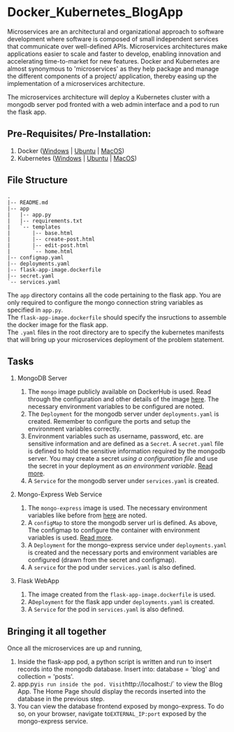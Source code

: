 # Docker_Kubernetes_BlogApp

Microservices are an architectural and organizational approach to software development where software is composed of small independent services that communicate over well-defined APIs. Microservices architectures make applications easier to scale and faster to develop, enabling innovation and accelerating time-to-market for new features.
Docker and Kubernetes are almost synonymous to 'microservices' as they help package and manage the different components of a project/ application, thereby easing up the implementation of a microservices architecture.

The microservices architecture will deploy a Kubernetes cluster with a mongodb server pod fronted with a web admin interface and a pod to run the flask app.

## Pre-Requisites/ Pre-Installation:
1. Docker ([Windows](https://docs.docker.com/desktop/windows/install/) | [Ubuntu](https://docs.docker.com/engine/install/ubuntu/#:~:text=Install%20from%20a%20package&text=Go%20to%20https%3A%2F%2Fdownload,version%20you%20want%20to%20install) | [MacOS](https://docs.docker.com/desktop/mac/install/))
2. Kubernetes ([Windows](https://birthday.play-with-docker.com/kubernetes-docker-desktop/) | [Ubuntu](https://kubernetes.io/docs/tasks/tools/install-kubectl-linux/) | [MacOS](https://birthday.play-with-docker.com/kubernetes-docker-desktop/))

## File Structure
```
.
|-- README.md
|-- app
|   |-- app.py
|   |-- requirements.txt
|   `-- templates
|       |-- base.html
|       |-- create-post.html
|       |-- edit-post.html
|       `-- home.html
|-- configmap.yaml
|-- deployments.yaml
|-- flask-app-image.dockerfile
|-- secret.yaml
`-- services.yaml
```
The `app` directory contains all the code pertaining to the flask app. You are only required to configure the mongo connection string variables as specified in `app.py`.  
The `flask-app-image.dockerfile` should specify the insructions to assemble the docker image for the flask app.  
The `.yaml` files in the root directory are to specify the kubernetes manifests that will bring up your microservices deployment of the problem statement.

## Tasks
1. MongoDB Server
    1. The `mongo` image publicly available on DockerHub is used. Read through the configuration and other details of the image [here](https://hub.docker.com/_/mongo). The necessary environment variables to be configured are noted.
    2. The `Deployment` for the mongodb server under `deployments.yaml` is created. Remember to configure the ports and setup the environment variables correctly.
    3. Environment variables such as username, password, etc. are sensitive information and are defined as a `Secret`. A `secret.yaml` file is defined to hold the sensitive information required by the mongodb server. You may create a secret _using a configuration file_ and use the secret in your deployment as _an environment variable_.  [Read more](https://newrelic.com/blog/how-to-relic/how-to-use-kubernetes-secrets).
    4. A `Service` for the mongodb server under `services.yaml` is created.

2. Mongo-Express Web Service
    1. The `mongo-express` image is used. The necessary environment variables like before from [here](https://hub.docker.com/_/mongo-express) are noted.
    2. A `configMap` to store the mongodb server url is defined. As above, The configmap to configure the container with environment variables is used. [Read more](https://kubernetes.io/docs/concepts/configuration/configmap/).
    3. A `Deployment` for the mongo-express service under `deployments.yaml` is created and the necessary ports and environment variables are configured (drawn from the secret and configmap).
    4. A `service` for the pod under `services.yaml` is also defined.

3.  Flask WebApp
    1. The image created from the `flask-app-image.dockerfile` is used.
    2. A`Deployment` for the flask app under `deployments.yaml` is created.
    3. A `Service` for the pod in `services.yaml` is also defined.  


## Bringing it all together
Once all the microservices are up and running,
1. Inside the flask-app pod, a python script is written and run to insert records into the mongodb database. Insert into: database = 'blog' and collection = 'posts'.
2. app.py` is run inside the pod. Visit `http://localhost:<port>/` to view the Blog App. The Home Page should display the records inserted into the database in the previous step.
3. You can view the database frontend exposed by mongo-express. To do so, on your browser, navigate to`EXTERNAL_IP:port` exposed by the mongo-express service. 
